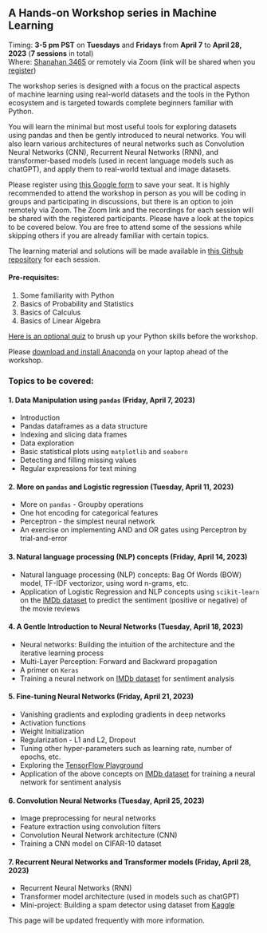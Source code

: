 ## A Hands-on Workshop series in Machine Learning 
Timing: **3-5 pm PST** on **Tuesdays** and **Fridays** from **April 7** to **April 28, 2023** (**7 sessions** in total)  
Where: [Shanahan 3465](https://www.hmc.edu/facilities-maintenance/wp-content/uploads/sites/17/2014/01/shanahan-center-classroom-locations.pdf) or remotely via Zoom (link will be shared when you [register](https://forms.gle/SgEbuExURxd6Vow69))

The workshop series is designed with a focus on the practical aspects of machine learning using real-world datasets and the tools in the Python ecosystem and is targeted towards complete beginners familiar with Python. 

You will learn the minimal but most useful tools for exploring datasets using pandas and then be gently introduced to neural networks. You will also learn various architectures of neural networks such as Convolution Neural Networks (CNN), Recurrent Neural Networks (RNN), and transformer-based models (used in recent language models such as chatGPT), and apply them to real-world textual and image datasets.
 
Please register using [this Google form](https://forms.gle/SgEbuExURxd6Vow69) to save your seat. It is highly recommended to attend the workshop in person as you will be coding in groups and participating in discussions, but there is an option to join remotely via Zoom. The Zoom link and the recordings for each session will be shared with the registered participants. Please have a look at the topics to be covered below. You are free to attend some of the sessions while skipping others if you are already familiar with certain topics.

The learning material and solutions will be made available in [this Github repository](https://github.com/AashitaK/A-Hands-On-Workshop-In-Machine-Learning) for each session.

#### Pre-requisites:
1. Some familiarity with Python
2. Basics of Probability and Statistics
3. Basics of Calculus
4. Basics of Linear Algebra

[Here is an optional quiz](https://forms.gle/k3sidBtcAikQziQU7) to brush up your Python skills before the workshop.

Please [download and install Anaconda](https://www.anaconda.com/) on your laptop ahead of the workshop.  

### Topics to be covered:  

#### 1. Data Manipulation using `pandas` (Friday, April 7, 2023)
* Introduction
* Pandas dataframes as a data structure
* Indexing and slicing data frames
* Data exploration 
* Basic statistical plots using `matplotlib` and `seaborn`
* Detecting and filling missing values
* Regular expressions for text mining

#### 2. More on `pandas` and Logistic regression (Tuesday, April 11, 2023)
* More on `pandas` - Groupby operations
* One hot encoding for categorical features
* Perceptron - the simplest neural network
* An exercise on implementing AND and OR gates using Perceptron by trial-and-error 

#### 3. Natural language processing (NLP) concepts (Friday, April 14, 2023)
* Natural language processing (NLP) concepts: Bag Of Words (BOW) model, TF-IDF vectorizor, using word n-grams, etc.
* Application of Logistic Regression and NLP concepts using `scikit-learn` on the [IMDb dataset](https://www.kaggle.com/lakshmi25npathi/imdb-dataset-of-50k-movie-reviews) to predict the sentiment (positive or negative) of the movie reviews

#### 4. A Gentle Introduction to Neural Networks (Tuesday, April 18, 2023)
* Neural networks: Building the intuition of the architecture and the iterative learning process  
* Multi-Layer Perception: Forward and Backward propagation
* A primer on `Keras`
* Training a neural network on [IMDb dataset](https://www.kaggle.com/lakshmi25npathi/imdb-dataset-of-50k-movie-reviews) for sentiment analysis
 
#### 5. Fine-tuning Neural Networks (Friday, April 21, 2023)
* Vanishing gradients and exploding gradients in deep networks
* Activation functions 
* Weight Initialization
* Regularization - L1 and L2, Dropout
* Tuning other hyper-parameters such as learning rate, number of epochs, etc.
* Exploring the [TensorFlow Playground](https://playground.tensorflow.org/)
* Application of the above concepts on [IMDb dataset](https://www.kaggle.com/lakshmi25npathi/imdb-dataset-of-50k-movie-reviews) for training a neural network for sentiment analysis

#### 6. Convolution Neural Networks (Tuesday, April 25, 2023)
* Image preprocessing for neural networks
* Feature extraction using convolution filters
* Convolution Neural Network architecture (CNN)
* Training a CNN model on CIFAR-10 dataset

#### 7. Recurrent Neural Networks and Transformer models (Friday, April 28, 2023)
* Recurrent Neural Networks (RNN)
* Transformer model architecture (used in models such as chatGPT)
* Mini-project: Building a spam detector using dataset from [Kaggle](https://www.kaggle.com)

This page will be updated frequently with more information.
